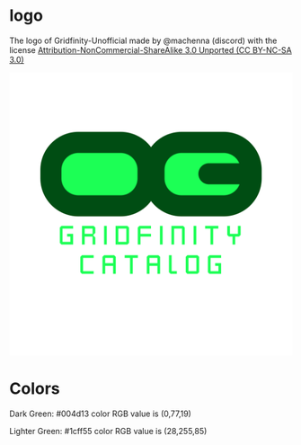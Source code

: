 # logo
The logo of Gridfinity-Unofficial made by @machenna (discord) with the license <a href="https://creativecommons.org/licenses/by-nc-sa/3.0/" target="_blank" rel="noopener noreferrer">Attribution-NonCommercial-ShareAlike 3.0 Unported (CC BY-NC-SA 3.0) </a>

![alt text](https://github.com/gridfinity-unofficial/logo/blob/main/gf_temp_logo.svg)

# Colors
Dark Green: \#004d13 color RGB value is (0,77,19)

Lighter Green: \#1cff55 color RGB value is (28,255,85)
